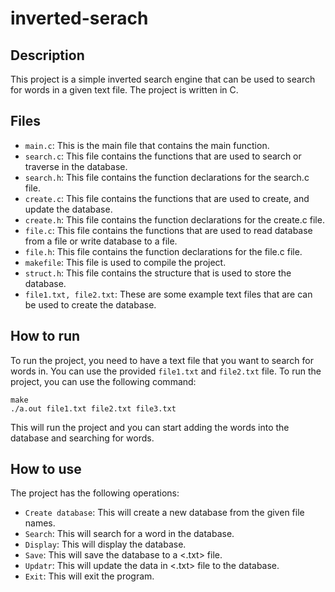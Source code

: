 # inverted-serach

## Description
This project is a simple inverted search engine that can be used to search for words in a given text file. The project is written in C. 

## Files
- `main.c`: This is the main file that contains the main function.
- `search.c`: This file contains the functions that are used to search or traverse in the database.
- `search.h`: This file contains the function declarations for the search.c file.
- `create.c`: This file contains the functions that are used to create, and update the database.
- `create.h`: This file contains the function declarations for the create.c file.
- `file.c`: This file contains the functions that are used to read database from a file or write database to a file.
- `file.h`: This file contains the function declarations for the file.c file.
- `makefile`: This file is used to compile the project.
- `struct.h`: This file contains the structure that is used to store the database.
- `file1.txt, file2.txt`: These are some example text files that are can be used to create the database.

## How to run
To run the project, you need to have a text file that you want to search for words in. You can use the provided `file1.txt` and `file2.txt` file. To run the project, you can use the following command:
```
make
./a.out file1.txt file2.txt file3.txt
```
This will run the project and you can start adding the words into the database and searching for words.

## How to use
The project has the following operations:
- `Create database`: This will create a new database from the given file names.
- `Search`: This will search for a word in the database.
- `Display`: This will display the database.
- `Save`: This will save the database to a <.txt> file.
- `Updatr`: This will update the data in <.txt> file to the database.
- `Exit`: This will exit the program.
